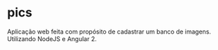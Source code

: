 # pics
Aplicação web feita com propósito de cadastrar um banco de imagens. Utilizando NodeJS e Angular 2.
